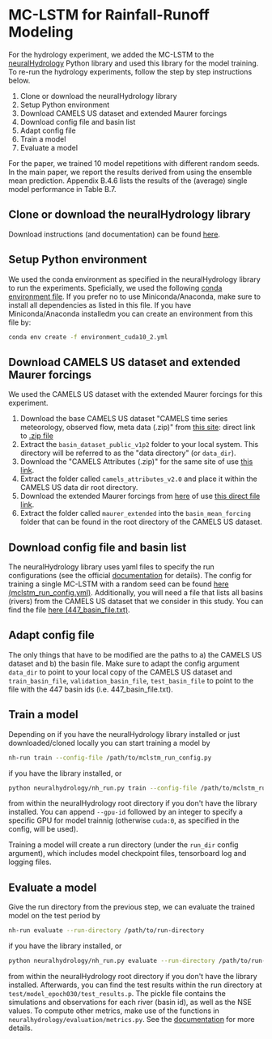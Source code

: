# MC-LSTM for Rainfall-Runoff Modeling

For the hydrology experiment, we added the MC-LSTM to the [neuralHydrology](https://github.com/neuralhydrology/neuralhydrology) Python library and used this library for the model training. To re-run the hydrology experiments, follow the step by step instructions below.

1. Clone or download the neuralHydrology library
2. Setup Python environment
3. Download CAMELS US dataset and extended Maurer forcings
4. Download config file and basin list
5. Adapt config file
6. Train a model
7. Evaluate a model

For the paper, we trained 10 model repetitions with different random seeds. In the main paper, we report the results derived from using the ensemble mean prediction. Appendix B.4.6 lists the results of the (average) single model performance in Table B.7.

## Clone or download the neuralHydrology library

Download instructions (and documentation) can be found [here](https://neuralhydrology.readthedocs.io/en/latest/usage/quickstart.html).

## Setup Python environment

We used the conda environment as specified in the neuralHydrology library to run the experiments. Speficially, we used the following [conda environment file](https://github.com/neuralhydrology/neuralhydrology/blob/master/environments/environment_cuda10_2.yml). If you prefer no to use Miniconda/Anaconda, make sure to install all dependencies as listed in this file. If you have Miniconda/Anaconda installedm you can create an environment from this file by:

```bash
conda env create -f environment_cuda10_2.yml
```

## Download CAMELS US dataset and extended Maurer forcings

We used the CAMELS US dataset with the extended Maurer forcings for this experiment. 

1. Download the base CAMELS US dataset "CAMELS time series meteorology, observed flow, meta data (.zip)" from [this site](https://ral.ucar.edu/solutions/products/camels): direct link to [.zip file](https://ral.ucar.edu/sites/default/files/public/product-tool/camels-catchment-attributes-and-meteorology-for-large-sample-studies-dataset-downloads/basin_timeseries_v1p2_metForcing_obsFlow.zip)
2. Extract the `basin_dataset_public_v1p2` folder to your local system. This directory will be referred to as the "data directory" (or `data_dir`).
3. Download the "CAMELS Attributes (.zip)" for the same site of use [this link](https://ral.ucar.edu/sites/default/files/public/product-tool/camels-catchment-attributes-and-meteorology-for-large-sample-studies-dataset-downloads/camels_attributes_v2.0.zip).
4. Extract the folder called `camels_attributes_v2.0` and place it within the CAMELS US data dir root directory.
5. Download the extended Maurer forcings from [here](https://www.hydroshare.org/resource/17c896843cf940339c3c3496d0c1c077/) of use [this direct file link](https://www.hydroshare.org/resource/17c896843cf940339c3c3496d0c1c077/data/contents/maurer_extended.zip).
6. Extract the folder called `maurer_extended` into the `basin_mean_forcing` folder that can be found in the root directory of the CAMELS US dataset.

## Download config file and basin list

The neuralHydrology library uses yaml files to specify the run configurations (see the official [documentation](https://neuralhydrology.readthedocs.io/en/latest/index.html) for details). The config for training a single MC-LSTM with a random seed can be found [here (mclstm_run_config.yml)](mclstm_run_config.yml).
Additionally, you will need a file that lists all basins (rivers) from the CAMELS US dataset that we consider in this study. You can find the file [here (447_basin_file.txt)](447_basin_file.txt).

## Adapt config file

The only things that have to be modified are the paths to a) the CAMELS US dataset and b) the basin file. Make sure to adapt the config argument `data_dir` to point to your local copy of the CAMELS US dataset and `train_basin_file`, `validation_basin_file`, `test_basin_file` to point to the file with the 447 basin ids (i.e. 447_basin_file.txt).

## Train a model

Depending on if you have the neuralHydrology library installed or just downloaded/cloned locally you can start training a model by

```bash
nh-run train --config-file /path/to/mclstm_run_config.py
```
if you have the library installed, or

```bash
python neuralhydrology/nh_run.py train --config-file /path/to/mclstm_run_config.py
```
from within the neuralHydrology root directory if you don't have the library installed. You can append `--gpu-id` followed by an integer to specify a specific GPU for model trainnig (otherwise `cuda:0`, as specified in the config, will be used).

Training a model will create a run directory (under the `run_dir` config argument), which includes model checkpoint files, tensorboard log and logging files.

## Evaluate a model

Give the run directory from the previous step, we can evaluate the trained model on the test period by

```bash
nh-run evaluate --run-directory /path/to/run-directory
```
if you have the library installed, or

```bash
python neuralhydrology/nh_run.py evaluate --run-directory /path/to/run-directory
```
from within the neuralHydrology root directory if you don't have the library installed. Afterwards, you can find the test results within the run directory at `test/model_epoch030/test_results.p`. The pickle file contains the simulations and observations for each river (basin id), as well as the NSE values. To compute other metrics, make use of the functions in `neuralhydrology/evaluation/metrics.py`. See the [documentation](https://neuralhydrology.readthedocs.io/en/latest/api/neuralhydrology.evaluation.metrics.html) for more details.